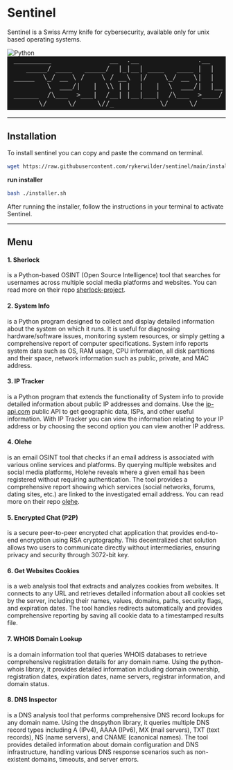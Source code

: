 # Sentinel
Sentinel is a Swiss Army knife for cybersecurity, available only for unix based operating systems.

![Python](https://img.shields.io/badge/Python-3776AB?style=flat&logo=python&logoColor=white)
![sentinel](./assets/sentinel.png)

---
## Installation
To install sentinel you can copy and paste the command on terminal.

```bash
wget https://raw.githubusercontent.com/rykerwilder/sentinel/main/installer.sh && chmod +x installer.sh
```

**run installer**

```bash
bash ./installer.sh
```

After running the installer, follow the instructions in your terminal to activate Sentinel.

---

## Menu

#### 1. Sherlock

is a Python-based OSINT (Open Source Intelligence) tool that searches for usernames across multiple social media platforms and websites. You can read more on their repo [sherlock-project](https://github.com/sherlock-project/sherlock).

#### 2. System Info
is a Python program designed to collect and display detailed information about the system on which it runs. It is useful for diagnosing hardware/software issues, monitoring system resources, or simply getting a comprehensive report of computer specifications. System info reports system data such as OS, RAM usage, CPU information, all disk partitions and their space, network information such as public, private, and MAC address.

#### 3. IP Tracker
is a Python program that extends the functionality of System info to provide detailed information about public IP addresses and domains. Use the [ip-api.com](https://ip-api.com/) public API to get geographic data, ISPs, and other useful information.
With IP Tracker you can view the information relating to your IP address or by choosing the second option you can view another IP address.

#### 4. Olehe

is an email OSINT tool that checks if an email address is associated with various online services and platforms. By querying multiple websites and social media platforms, Holehe reveals where a given email has been registered without requiring authentication. The tool provides a comprehensive report showing which services (social networks, forums, dating sites, etc.) are linked to the investigated email address. You can read more on their repo [olehe](https://github.com/megadose/holehe).

#### 5. Encrypted Chat (P2P)
is a secure peer-to-peer encrypted chat application that provides end-to-end encryption using RSA cryptography. This decentralized chat solution allows two users to communicate directly without intermediaries, ensuring privacy and security through 3072-bit key.

#### 6. Get Websites Cookies
is a web analysis tool that extracts and analyzes cookies from websites. It connects to any URL and retrieves detailed information about all cookies set by the server, including their names, values, domains, paths, security flags, and expiration dates. The tool handles redirects automatically and provides comprehensive reporting by saving all cookie data to a timestamped results file.

#### 7. WHOIS Domain Lookup
is a domain information tool that queries WHOIS databases to retrieve comprehensive registration details for any domain name. Using the python-whois library, it provides detailed information including domain ownership, registration dates, expiration dates, name servers, registrar information, and domain status.

#### 8. DNS Inspector

is a DNS analysis tool that performs comprehensive DNS record lookups for any domain name. Using the dnspython library, it queries multiple DNS record types including A (IPv4), AAAA (IPv6), MX (mail servers), TXT (text records), NS (name servers), and CNAME (canonical names). The tool provides detailed information about domain configuration and DNS infrastructure, handling various DNS response scenarios such as non-existent domains, timeouts, and server errors.